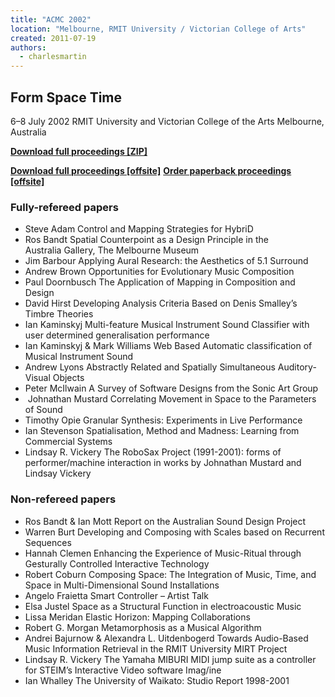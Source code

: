 ```yaml
---
title: "ACMC 2002"
location: "Melbourne, RMIT University / Victorian College of Arts"
created: 2011-07-19
authors: 
  - charlesmartin
---
```


## **Form Space Time**

6–8 July 2002 RMIT University and Victorian College of the Arts Melbourne, Australia

[**Download full proceedings \[ZIP\]**](http://acma.asn.au/Proceedings02.zip)

[**Download full proceedings \[offsite\]**](http://www.lulu.com/product/file-download/acmc-2002/16270915?productTrackingContext=search_results/search_shelf/center/8) [**Order paperback proceedings \[offsite\]**](http://www.lulu.com/commerce/index.php?fBuyProduct=16270913&productTrackingContext=search_results/search_shelf/center/7) 

### **Fully-refereed papers**

- Steve Adam Control and Mapping Strategies for HybriD
- Ros Bandt Spatial Counterpoint as a Design Principle in the Australia Gallery, The Melbourne Museum
- Jim Barbour Applying Aural Research: the Aesthetics of 5.1 Surround
- Andrew Brown Opportunities for Evolutionary Music Composition
- Paul Doornbusch The Application of Mapping in Composition and Design
- David Hirst Developing Analysis Criteria Based on Denis Smalley’s Timbre Theories
- Ian Kaminskyj Multi-feature Musical Instrument Sound Classifier with user determined generalisation performance
- Ian Kaminskyj & Mark Williams Web Based Automatic classification of Musical Instrument Sound
- Andrew Lyons Abstractly Related and Spatially Simultaneous Auditory-Visual Objects
- Peter McIlwain A Survey of Software Designs from the Sonic Art Group
-  Johnathan Mustard Correlating Movement in Space to the Parameters of Sound
- Timothy Opie Granular Synthesis: Experiments in Live Performance
- Ian Stevenson Spatialisation, Method and Madness: Learning from Commercial Systems
- Lindsay R. Vickery The RoboSax Project (1991-2001): forms of performer/machine interaction in works by Johnathan Mustard and Lindsay Vickery

### **Non-refereed papers** 

- Ros Bandt & Ian Mott Report on the Australian Sound Design Project
- Warren Burt Developing and Composing with Scales based on Recurrent Sequences
- Hannah Clemen Enhancing the Experience of Music-Ritual through Gesturally Controlled Interactive Technology
- Robert Coburn Composing Space: The Integration of Music, Time, and Space in Multi-Dimensional Sound Installations
- Angelo Fraietta Smart Controller – Artist Talk
- Elsa Justel Space as a Structural Function in electroacoustic Music
- Lissa Meridan Elastic Horizon: Mapping Collaborations
- Robert G. Morgan Metamorphosis as a Musical Algorithm
- Andrei Bajurnow & Alexandra L. Uitdenbogerd Towards Audio-Based Music Information Retrieval in the RMIT University MIRT Project
- Lindsay R. Vickery The Yamaha MIBURI MIDI jump suite as a controller for STEIM’s Interactive Video software Imag/ine
- Ian Whalley The University of Waikato: Studio Report 1998-2001
